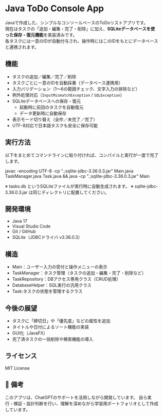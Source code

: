 # Java ToDo Console App

Javaで作成した、シンプルなコンソールベースのToDoリストアプリです。  
現在はタスクの「追加・編集・完了・削除」に加え、**SQLiteデータベースを使った保存・復元機能**を実装済みです。  
各タスクには一意のIDが自動付与され、操作時にはこのIDをもとにデータベースと連携されます。

## 機能

- タスクの追加／編集／完了／削除
- タスクごとに一意のIDを自動採番（データベース連携用）
- 入力バリデーション（1〜6の範囲チェック、文字入力の排除など）
- 例外処理対応（`InputMismatchException` / `SQLException`）
- SQLiteデータベースへの保存・復元
  - 起動時に前回のタスクを自動復元
  - データ更新時に自動保存
- 表示モード切り替え（全件／未完了／完了）
- UTF-8対応で日本語タスクも安全に保存可能

## 実行方法

以下をまとめてコマンドラインに貼り付ければ、コンパイルと実行が一度で完了します。

javac -encoding UTF-8 -cp ".;sqlite-jdbc-3.36.0.3.jar" Main.java TaskManager.java Task.java && java -cp ".;sqlite-jdbc-3.36.0.3.jar" Main

※ tasks.db というSQLiteファイルが実行時に自動生成されます。
※ sqlite-jdbc-3.36.0.3.jar は同じディレクトリに配置してください。

## 開発環境

- Java 17
- Visual Studio Code
- Git / GitHub
- SQLite（JDBCドライバ v3.36.0.3）

## 構造

- Main：ユーザー入力の受付と操作メニューの表示
- TaskManager：タスク管理（タスクの追加・編集・完了・削除など）
- TaskRepository：DBアクセス専用クラス（CRUD処理）
- DatabaseHelper：SQL実行の汎用クラス
- Task:タスクの状態を管理するクラス

## 今後の展望

- タスクに「締切日」や「優先度」などの属性を追加
- タイトルや日付によるソート機能の実装
- GUI化（JavaFX）
- 完了済タスクの一括削除や検索機能の導入

## ライセンス

MIT License

## 📝 備考
このアプリは、ChatGPTのサポートを活用しながら開発しています。
自ら実行・検証・設計判断を行い、理解を深めながら学習用ポートフォリオとして作成しています。



